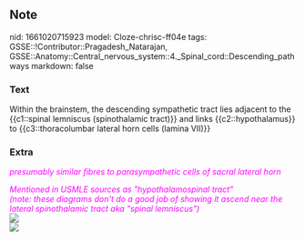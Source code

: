 ## Note
nid: 1661020715923
model: Cloze-chrisc-ff04e
tags: GSSE::!Contributor::Pragadesh_Natarajan, GSSE::Anatomy::Central_nervous_system::4._Spinal_cord::Descending_pathways
markdown: false

### Text
Within the brainstem, the descending sympathetic tract lies adjacent to the {{c1::spinal lemniscus (spinothalamic tract)}} and links {{c2::hypothalamus}} to {{c3::thoracolumbar lateral horn cells (lamina VII)}}

### Extra
<i><font color="#FC02FF">presumably similar fibres to
parasympathetic cells of sacral lateral horn</font></i>
<div>
  <i><font color="#FC02FF">Mentioned in USMLE sources as
  "hypothalamospinal tract"</font></i>
</div>
<div>
  <i><font color="#FC02FF">(note: these diagrams don't do a good
  job of showing it ascend near the lateral spinothalamic tract aka
  "spinal lemniscus")</font></i>
</div>
<div><img src="070517_0932_Tractsofthe1.jpg"></div>
<div><img src="542.png"></div>
